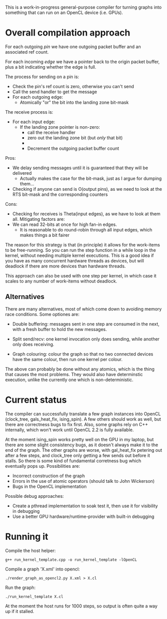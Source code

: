 This is a work-in-progress general-purpose compiler for turning graphs
into something that can run on an OpenCL device (i.e. GPUs).

Overall compilation approach
============================

For each outgoing _pin_ we have one outgoing packet buffer and
an associated ref count.

For each incoming _edge_ we have a pointer back to the origin packet buffer,
plus a bit indicating whether the edge is full.

The process for sending on a pin is:
- Check the pin's ref count is zero, otherwise you can't send
- Call the send handler to get the message
- For each outgoing edge:
    - Atomically "or" the bit into the landing zone bit-mask

The receive process is:
- For each input edge:
    - If the landing zone pointer is non-zero:
        - call the receive handler
        - zero out the landing zone bit (but _only_ that bit)
        - <atomic consistency barrier>
        - Decrement the outgoing packet buffer count

Pros:
- We delay sending messages until it is guaranteed that they will be delivered
    - Actually makes the case for the bit-mask, just as I argue for dumping them...
- Checking if anyone can send is O(output pins), as we need to look at the RTS bit-mask and the corresponding counters

Cons:
- Checking for receives is Theta(input edges), as we have to look at them all. Mitigating factors are:
- We can read 32-bits at once for high fan-in edges.
    - It is reasonable to do round-robin through all input edges, which makes things a bit fairer

The reason for this strategy is that (in principle) it allows for the
work-items to be free-running. So you can run the step function in a while
loop in the kernel, without needing multiple kernel executions. This is a good idea
if you have as many concurrent hardware threads as devices, but will deadlock if there
are more devices than hardware threads.

This approach can also be used with one step per kernel, in which case it scales
to any number of work-items without deadlock.

Alternatives
------------

There are many alternatives, most of which come down to avoiding
memory race conditions. Some optiones are:

- Double buffering: messages sent in one step are consumed in the next, with a fresh buffer
  to hold the new messages.

- Split send/recv: one kernel invocation only does sending, while another only does receiving.

- Graph colouring: colour the graph so that no two connected devices have the same colour,
  then run one kernel per colour. 

The above can probably be done without any atomics, which is the thing that
causes the most problems. They would also have determinstic execution,
unlike the currently one which is non-deterministic.
  
Current status
==============

The compiler can successfully translate a few graph instances into OpenCL
(clock_tree, gals_heat_fix, ising_spin). A few others should work as well,
but there are correctness bugs to fix first. Also, some graphs rely on
C++ internally, which won't work until OpenCL 2.2 is fully available.

At the moment ising_spin works pretty well on the GPU in my laptop, but
there are some slight consistency bugs, as it doesn't always make it to
the end of the graph. The other graphs are worse, with gal_heat_fix
petering out after a few steps, and clock_tree only getting a few sends
out before it stalls. So there is some kind of fundamental corretness
bug which eventually pops up. Possibilities are:
- Incorrect construction of the graph
- Errors in the use of atomic operators (should talk to John Wickerson)
- Bugs in the OpenCL implementation

Possible debug approaches:
- Create a pthread implementation to soak test it, then use it for visibility in debugging
- Use a better GPU hardware/runtime-provider with built-in debugging

Running it
==========

Compile the host helper:
```
g++ run_kernel_template.cpp -o run_kernel_template -lOpenCL
```

Compile a graph 'X.xml' into opencl:
```
./render_graph_as_opencl2.py X.xml > X.cl
```

Run the graph:
```
./run_kernel_template X.cl
```

At the moment the host runs for 1000 steps, so output is often quite a way up if it stalled.